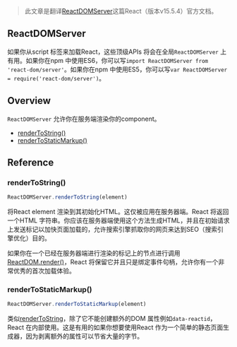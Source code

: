 > 此文章是翻译[ReactDOMServer](https://facebook.github.io/react/docs/react-dom-server.html)这篇React（版本v15.5.4）官方文档。

## ReactDOMServer

如果你从script 标签来加载React，这些顶级APIs 将会在全局`ReactDOMServer` 上有用。如果你在npm 中使用ES6，你可以写`import ReactDOMServer from 'react-dom/server'`。如果你在npm 中使用ES5，你可以写`var ReactDOMServer = require('react-dom/server')`。

## Overview

`ReactDOMServer` 允许你在服务端渲染你的component。

* [renderToString()](https://facebook.github.io/react/docs/react-dom-server.html#rendertostring)
* [renderToStaticMarkup()](https://facebook.github.io/react/docs/react-dom-server.html#rendertostaticmarkup)


## Reference

### renderToString()

```jsx
ReactDOMServer.renderToString(element)
```
将React element 渲染到其初始化HTML。这仅被应用在服务器端。React 将返回一个HTML 字符串。你应该在服务器端使用这个方法生成HTML，并且在初始请求上发送标记以加快页面加载的，允许搜索引擎抓取你的网页来达到SEO（搜索引擎优化）目的。

如果你在一个已经在服务器端进行渲染的标记上的节点进行调用[ReactDOM.render()](https://facebook.github.io/react/docs/react-dom.html#render)，React 将保留它并且只是绑定事件句柄，允许你有一个非常优秀的首次加载体验。

### renderToStaticMarkup()

```jsx
ReactDOMServer.renderToStaticMarkup(element)
```
类似[renderToString](https://facebook.github.io/react/docs/react-dom-server.html#rendertostring)，除了它不能创建额外的DOM 属性例如`data-reactid`，React 在内部使用。这是有用的如果你想要使用React 作为一个简单的静态页面生成器，因为剥离额外的属性可以节省大量的字节。
